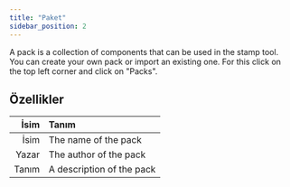 ```yaml
---
title: "Paket"
sidebar_position: 2
---
```


A pack is a collection of components that can be used in the stamp tool. You can create your own pack or import an existing one. For this click on the top left corner and click on "Packs".

## Özellikler

|  İsim | Tanım                     |
| -----:|:------------------------- |
|  İsim | The name of the pack      |
| Yazar | The author of the pack    |
| Tanım | A description of the pack |
